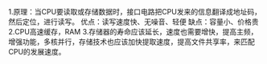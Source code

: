 1.原理：当CPU要读取或存储数据时，接口电路把CPU发来的信息翻译成地址码，然后定位，进行读写。
  优点：读写速度快、无噪音、轻便
  缺点：容量小、价格贵
2.CPU高速缓存，RAM
3.存储器的寿命应该延长，速度也需要增快，提高主频，增强功能，多核并行，存储技术也应该加快提取速度，提高文件共享率，来匹配CPU的发展速度。